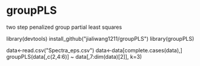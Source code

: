 # groupPLS
two step penalized group partial least squares

library(devtools) 
install_github("jialiwang1211/groupPLS")
library(groupPLS)

data<-read.csv("Spectra_eps.csv")
data<-data[complete.cases(data),]
groupPLS(data[,c(2,4:6)] ~ data[,7:dim(data)[2]], k=3)
